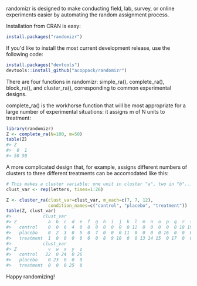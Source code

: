 <!-- README.md is generated from README.Rmd. Please edit that file -->
randomizr is designed to make conducting field, lab, survey, or online experiments easier by automating the random assignment process.

Installation from CRAN is easy:

``` r
install.packages("randomizr")
```

If you'd like to install the most current development release, use the following code:

``` r
install.packages("devtools")
devtools::install_github("acoppock/randomizr")
```

There are four functions in randomizr: simple\_ra(), complete\_ra(), block\_ra(), and cluster\_ra(), corresponding to common experimental designs.

complete\_ra() is the workhorse function that will be most appropriate for a large number of experimental situations: it assigns m of N units to treatment:

``` r
library(randomizr)
Z <- complete_ra(N=100, m=50)
table(Z)
#> Z
#>  0  1 
#> 50 50
```

A more complicated design that, for example, assigns different numbers of clusters to three different treatments can be accomodated like this:

``` r
# This makes a cluster variable: one unit in cluster "a", two in "b"...
clust_var <- rep(letters, times=1:26)

Z <- cluster_ra(clust_var=clust_var, m_each=c(7, 7, 12),
                condition_names=c("control", "placebo", "treatment"))
table(Z, clust_var)
#>            clust_var
#> Z            a  b  c  d  e  f  g  h  i  j  k  l  m  n  o  p  q  r  s  t  u
#>   control    0  0  0  4  0  0  0  0  0  0  0 12  0  0  0  0  0 18 19  0  0
#>   placebo    0  2  3  0  5  0  7  0  0  0 11  0  0  0  0 16  0  0  0  0  0
#>   treatment  1  0  0  0  0  6  0  8  9 10  0  0 13 14 15  0 17  0  0 20 21
#>            clust_var
#> Z            v  w  x  y  z
#>   control   22  0 24  0 26
#>   placebo    0 23  0  0  0
#>   treatment  0  0  0 25  0
```

Happy randomizing!
